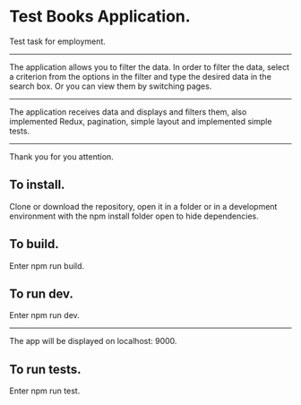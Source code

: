  Test Books Application.
 =======================

 Test task for employment.
 *************************
 The application allows you to filter the data. In order to filter the data, select a criterion from the options in the filter and type the desired data in the search box. Or you can view them by switching pages.
 *********************************
 The application receives data and displays and filters them, also implemented Redux, 
 pagination, simple layout and implemented simple tests.
 *******************************************************
 Thank you for you attention.


 To install.
 -----------
 Clone or download the repository, open it in a folder or in a development environment 
 with the npm install folder open to hide dependencies.

 To build.
 ---------
 Enter npm run build.

 To run dev.
 -----------
 Enter npm run dev.
 ******************
 The app will be displayed on localhost: 9000.

 To run tests.
 -------------
 Enter npm run test.
   